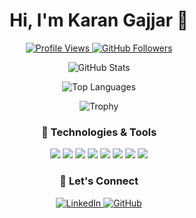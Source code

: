 <h1 align="center">Hi, I'm Karan Gajjar 👋</h1>

<p align="center">
  <a href="https://github.com/gajjarkaran">
    <img src="https://komarev.com/ghpvc/?username=gajjarkaran&color=brightgreen" alt="Profile Views">
  </a>
  <a href="https://github.com/gajjarkaran?tab=followers">
    <img src="https://img.shields.io/github/followers/gajjarkaran?label=Followers&style=social" alt="GitHub Followers">
  </a>
</p>

<p align="center">
  <img src="https://github-readme-stats.vercel.app/api?username=gajjarkaran&show_icons=true&theme=dark" alt="GitHub Stats">
</p>

<p align="center">
  <img src="https://github-readme-stats.vercel.app/api/top-langs/?username=gajjarkaran&layout=compact&theme=dark" alt="Top Languages">
</p>

<p align="center">
  <img src="https://github-profile-trophy.vercel.app/?username=gajjarkaran&theme=onedark&margin-w=15&margin-h=15" alt="Trophy">
</p>

<h3 align="center">🔧 Technologies & Tools</h3>
<p align="center">
  <img src="https://img.shields.io/badge/Code-JavaScript-informational?style=flat&logo=javascript&logoColor=white&color=brightgreen">
  <img src="https://img.shields.io/badge/Code-TypeScript-informational?style=flat&logo=typescript&logoColor=white&color=brightgreen">
  <img src="https://img.shields.io/badge/Code-React-informational?style=flat&logo=react&logoColor=white&color=brightgreen">
  <img src="https://img.shields.io/badge/Code-HTML5-informational?style=flat&logo=html5&logoColor=white&color=brightgreen">
  <img src="https://img.shields.io/badge/Code-CSS3-informational?style=flat&logo=css3&logoColor=white&color=brightgreen">
  <img src="https://img.shields.io/badge/Code-Node.js-informational?style=flat&logo=node-dot-js&logoColor=white&color=brightgreen">
  <img src="https://img.shields.io/badge/Tools-Git-informational?style=flat&logo=git&logoColor=white&color=brightgreen">
  <img src="https://img.shields.io/badge/Tools-Docker-informational?style=flat&logo=docker&logoColor=white&color=brightgreen">
</p>

<h3 align="center">💬 Let's Connect</h3>
<p align="center">
  <a href="https://www.linkedin.com/in/karan-gajjar">
    <img src="https://img.shields.io/badge/LinkedIn-Karan%20Gajjar-blue?style=flat&logo=linkedin" alt="LinkedIn">
  </a>
  <a href="https://github.com/gajjarkaran">
    <img src="https://img.shields.io/badge/GitHub-gajjarkaran-lightgrey?style=flat&logo=github" alt="GitHub">
  </a>
</p>
